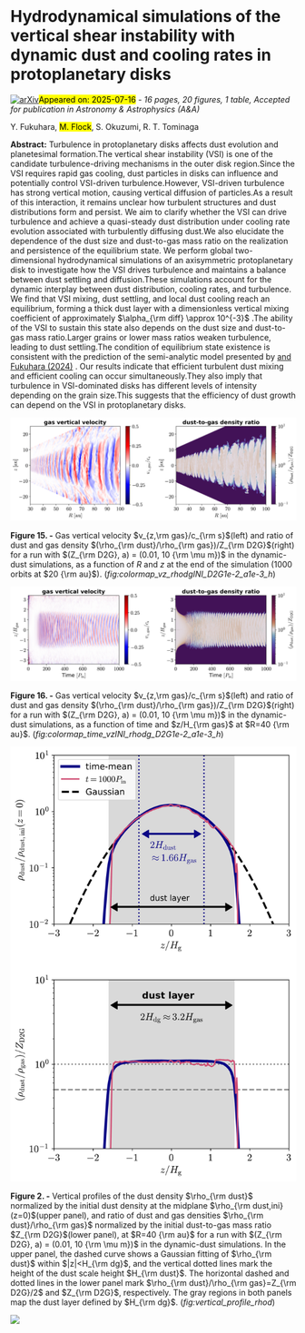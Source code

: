<div class="macros" style="visibility:hidden;">
$\newcommand{\ensuremath}{}$
$\newcommand{\xspace}{}$
$\newcommand{\object}[1]{\texttt{#1}}$
$\newcommand{\farcs}{{.}''}$
$\newcommand{\farcm}{{.}'}$
$\newcommand{\arcsec}{''}$
$\newcommand{\arcmin}{'}$
$\newcommand{\ion}[2]{#1#2}$
$\newcommand{\textsc}[1]{\textrm{#1}}$
$\newcommand{\hl}[1]{\textrm{#1}}$
$\newcommand{\footnote}[1]{}$</div>



<div id="title">

# Hydrodynamical simulations of the vertical shear instability with dynamic dust and cooling rates in protoplanetary disks

</div>
<div id="comments">

[![arXiv](https://img.shields.io/badge/arXiv-2507.11156-b31b1b.svg)](https://arxiv.org/abs/2507.11156)<mark>Appeared on: 2025-07-16</mark> -  _16 pages, 20 figures, 1 table, Accepted for publication in Astronomy & Astrophysics (A&A)_

</div>
<div id="authors">

Y. Fukuhara, <mark>M. Flock</mark>, S. Okuzumi, R. T. Tominaga

</div>
<div id="abstract">

**Abstract:** Turbulence in protoplanetary disks affects dust evolution and planetesimal formation.The vertical shear instability (VSI) is one of the candidate turbulence-driving mechanisms in the outer disk region.Since the VSI requires rapid gas cooling, dust particles in disks can influence and potentially control VSI-driven turbulence.However, VSI-driven turbulence has strong vertical motion, causing vertical diffusion of particles.As a result of this interaction, it remains unclear how turbulent structures and dust distributions form and persist. We aim to clarify whether the VSI can drive turbulence and achieve a quasi-steady dust distribution under cooling rate evolution associated with turbulently diffusing dust.We also elucidate the dependence of the dust size and dust-to-gas mass ratio on the realization and persistence of the equilibrium state. We perform global two-dimensional hydrodynamical simulations of an axisymmetric protoplanetary disk to investigate how the VSI drives turbulence and maintains a balance between dust settling and diffusion.These simulations account for the dynamic interplay between dust distribution, cooling rates, and turbulence. We find that VSI mixing, dust settling, and local dust cooling reach an equilibrium, forming a thick dust layer with a dimensionless vertical mixing coefficient of approximately $\alpha_{\rm diff} \approx 10^{-3}$ .The ability of the VSI to sustain this state also depends on the dust size and dust-to-gas mass ratio.Larger grains or lower mass ratios weaken turbulence, leading to dust settling.The condition of equilibrium state existence is consistent with the prediction of the semi-analytic model presented by [ and Fukuhara (2024)]() . Our results indicate that efficient turbulent dust mixing and efficient cooling can occur simultaneously.They also imply that turbulence in VSI-dominated disks has different levels of intensity depending on the grain size.This suggests that the efficiency of dust growth can depend on the VSI in protoplanetary disks.

</div>

<div id="div_fig1">

<img src="tmp_2507.11156/./colormap_vz_rhodgINI_D2G1e-2_a1e-3_h.png" alt="Fig15" width="100%"/>

**Figure 15. -** Gas vertical velocity $v_{z,\rm gas}/c_{\rm s}$(left) and ratio of dust and gas density $(\rho_{\rm dust}/\rho_{\rm gas})/Z_{\rm D2G}$(right) for a run with $(Z_{\rm D2G}, a) = (0.01, 10 {\rm \mu m})$ in the dynamic-dust simulations, as a function of $R$ and $z$ at the end of the simulation ($1000$ orbits at $20 {\rm au}$). (*fig:colormap_vz_rhodgINI_D2G1e-2_a1e-3_h*)

</div>
<div id="div_fig2">

<img src="tmp_2507.11156/./colormap_time_vz_rhodgINI_D2G1e-2_a1e-3_h.png" alt="Fig16" width="100%"/>

**Figure 16. -** Gas vertical velocity $v_{z,\rm gas}/c_{\rm s}$(left) and ratio of dust and gas density $(\rho_{\rm dust}/\rho_{\rm gas})/Z_{\rm D2G}$(right) for a run with $(Z_{\rm D2G}, a) = (0.01, 10 {\rm \mu m})$ in the dynamic-dust simulations, as a function of time and $z/H_{\rm gas}$ at $R=40 {\rm au}$. (*fig:colormap_time_vzINI_rhodg_D2G1e-2_a1e-3_h*)

</div>
<div id="div_fig3">

<img src="tmp_2507.11156/./vertical_profile_rhod.png" alt="Fig2" width="100%"/>

**Figure 2. -** Vertical profiles of the dust density $\rho_{\rm dust}$ normalized by the initial dust density at the midplane $\rho_{\rm dust,ini}(z=0)$(upper panel), and ratio of dust and gas densities $\rho_{\rm dust}/\rho_{\rm gas}$ normalized by the initial dust-to-gas mass ratio $Z_{\rm D2G}$(lower panel), at $R=40 {\rm au}$ for a run with $(Z_{\rm D2G}, a) = (0.01, 10 {\rm \mu m})$ in the dynamic-dust simulations. In the upper panel, the dashed curve shows a Gaussian fitting of $\rho_{\rm dust}$ within $|z|<H_{\rm dg}$, and the vertical dotted lines mark the height of the dust scale height $H_{\rm dust}$. The horizontal dashed and dotted lines in the lower panel mark $\rho_{\rm dust}/\rho_{\rm gas}=Z_{\rm D2G}/2$ and $Z_{\rm D2G}$, respectively. The gray regions in both panels map the dust layer defined by $H_{\rm dg}$. (*fig:vertical_profile_rhod*)

</div><div id="qrcode"><img src=https://api.qrserver.com/v1/create-qr-code/?size=100x100&data="https://arxiv.org/abs/2507.11156"></div>